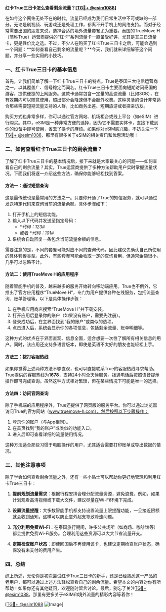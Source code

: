 **红卡True三日卡怎么查看剩余流量？[[TG💪+ @esim1088](https://t.me/s/esim1088)]**

在如今这个网络无处不在的时代，流量已经成为我们日常生活中不可或缺的一部分。无论是刷视频、玩游戏还是处理工作，都离不开手机上的网络支持。而对于经常需要出国的朋友来说，选择合适的境外流量套餐尤为重要。泰国的TrueMove H（简称True）运营商提供的“红卡”系列流量卡一直备受好评，尤其是其三日流量卡，更是性价比之选。不过，不少人在购买了红卡True三日卡之后，可能会遇到一个问题：**如何查看自己剩余的流量呢？**今天，我们就来详细解答这个问题，并分享一些实用的小技巧。

### 一、红卡True三日卡的基本信息

首先，让我们简单了解一下红卡True三日卡的特点。True是泰国三大电信运营商之一，以其覆盖广、信号稳定而闻名。红卡True三日卡主要面向短期访问泰国的游客，提供便捷的上网服务。这款卡通常包含一定量的高速流量（比如3GB），在有效期内可以随意使用，超出部分会降速但不会额外收费。这种灵活的设计非常适合那些需要短期流量支持的人群，比如商务出差、短期旅游或者探亲访友。

购买方式也非常多样，你可以通过官方网站、机场柜台或线上平台（如eSIM）进行购买。其中，eSIM是一种非常方便的选择，因为它不需要实体卡，直接下载到你的设备中即可使用，省去了换卡的麻烦。如果你对eSIM感兴趣，不妨关注一下[TG💪+ @esim1088](https://t.me/s/esim1088)，那里有很多关于eSIM的相关资讯和优惠活动哦！

### 二、如何查看红卡True三日卡的剩余流量？

了解了红卡True三日卡的基本情况后，接下来就是大家最关心的问题——如何查看自己的剩余流量？其实，True运营商提供了多种方法帮助用户实时掌握流量状况。下面我们将逐一介绍这些方法，确保你能够轻松找到答案。

#### 方法一：通过短信查询

这是最传统也是最常用的方法之一。只要你开通了True的短信服务，就可以通过发送特定代码来查询当前的流量余额。具体步骤如下：

1. 打开手机上的短信功能。
2. 输入以下代码并发送至指定号码：
   - **代码：*123#**
   - 或者 **代码：*101#**
3. 系统会自动回复一条包含当前流量余额的信息。

需要注意的是，不同的套餐可能对应不同的查询代码，因此建议先确认自己所使用的具体套餐类型。此外，有些套餐可能会收取一定的查询费用，但通常金额很小，几乎可以忽略不计。

#### 方法二：使用TrueMove H的应用程序

随着智能手机的普及，越来越多的服务开始转向移动端应用。True也不例外，它推出了官方应用程序“TrueMove H”，专门为用户提供各种在线服务，包括流量查询、账单管理等。以下是具体操作步骤：

1. 在手机应用商店搜索“TrueMove H”并下载安装。
2. 打开应用后登录你的账户（如果没有账户，需要先注册）。
3. 登录成功后，在主界面找到“我的账户”或类似的选项。
4. 点击进入后，系统会显示你的各项信息，包括剩余流量、账单明细等。

这种方式的优点在于界面直观、信息全面，适合想要一次性了解所有相关信息的用户。同时，该应用还支持多语言版本，即使是英语不太好的朋友也能轻松上手。

#### 方法三：拨打客服热线

如果你觉得上述两种方法不够直观，也可以直接联系True的客服热线寻求帮助。True提供的客服热线为**1678**，支持24小时全天候服务。拨通电话后按照语音提示操作即可完成查询。虽然这种方式相对繁琐，但在某些情况下可能是唯一的选择。

#### 方法四：访问官网查询

除了手机端的应用程序外，True还提供了网页版的服务平台。你可以通过浏览器访问True的官方网站（www.truemove-h.com），然后按照以下步骤操作：

1. 登录你的账户（与App相同）。
2. 在首页找到“我的账户”或类似的功能入口。
3. 进入后即可查看详细的流量使用情况。

这种方法适合那些习惯于电脑操作的用户，尤其适合需要打印账单或导出数据的情况。

### 三、其他注意事项

除了学会如何查看剩余流量之外，还有一些小贴士可以帮助你更好地管理和利用红卡True三日卡：

1. **提前规划流量需求**：根据行程安排合理分配流量资源，避免浪费。例如，如果计划观看高清视频或下载大文件，建议尽量在Wi-Fi环境下完成。
   
2. **设置流量提醒**：大多数智能手机都支持设置流量上限提醒功能，一旦接近限额就会收到通知。这样可以防止意外超支导致降速问题。

3. **充分利用免费Wi-Fi**：在泰国旅行期间，许多公共场所（如商场、咖啡馆等）都会提供免费Wi-Fi服务。合理利用这些资源可以大大节省流量开支。

4. **定期检查账户状态**：即使回国后不再使用该卡，也建议定期检查账户状态，确保没有未支付的费用产生。

### 四、总结

综上所述，无论你是初次尝试红卡True三日卡的新手，还是已经熟悉这一产品的老用户，都可以通过上述方法轻松查看自己的剩余流量。希望本文的内容对你有所帮助！如果你还有其他疑问，欢迎随时留言讨论。最后，别忘了关注[TG💪+ @esim1088](https://t.me/s/esim1088)，那里有更多关于eSIM和境外流量的精彩内容等着你！

[[TG💪+ @esim1088](https://t.me/s/esim1088) ![Image](https://i.postimg.cc/4NQfJmqS/Snipaste-2025-05-13-00-14-12.png)]
